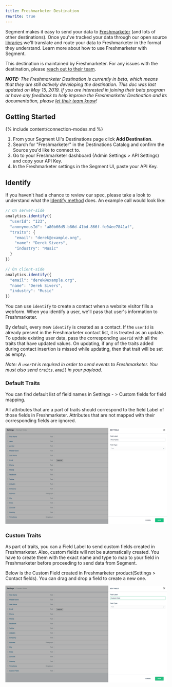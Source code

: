 ```yaml
---
title: Freshmarketer Destination
rewrite: true
---
```


Segment makes it easy to send your data to [Freshmarketer](https://www.freshmarketer.com/?utm_source=segmentio&utm_medium=docs&utm_campaign=partners) (and lots of other destinations). Once you've tracked your data through our open source [libraries](https://segment.com/libraries) we'll translate and route your data to Freshmarketer in the format they understand. Learn more about how to use Freshmarketer with Segment.

This destination is maintained by Freshmarketer. For any issues with the destination, please [reach out to their team](mailto:support@freshmarketer.com).

_**NOTE:** The Freshmarketer Destination is currently in beta, which means that they are still actively developing the destination. This doc was last updated on May 15, 2019. If you are interested in joining their beta program or have any feedback to help improve the Freshmarketer Destination and its documentation, please [let  their team know](mailto:support@freshmarketer.com)!_


## Getting Started

{% include content/connection-modes.md %}

1. From your Segment UI's Destinations page click **Add Destination**.
2. Search for "Freshmarketer" in the Destinations Catalog and confirm the Source you'd like to connect to.
3. Go to your Freshmarketer dashboard (Admin Settings > API Settings) and copy your API Key.
4. In the Freshmarketer settings in the Segment UI, paste your API Key.

## Identify

If you haven't had a chance to review our spec, please take a look to understand what the [Identify method](https://segment.com/docs/connections/spec/identify/) does. An example call would look like:

```js
// On server-side
analytics.identify({
  "userId": "123",
  "anonymousId": "a80b66d5-b86d-41bd-866f-fe04ee7841af",
  "traits": {
    "email": "derek@example.org",
    "name": "Derek Sivers",
    "industry": "Music"
  }
})
```

```js
// On client-side
analytics.identify({
  "email": "derek@example.org",
  "name": "Derek Sivers",
  "industry": "Music"
})
```

You can use `identify` to create a contact when a website visitor fills a webform. When you identify a user, we'll pass that user's information to Freshmarketer.

By default, every new `identify` is created as a contact. If the `userId` is already present in the Freshmarketer contact list, it is treated as an update. To update existing user data, pass the corresponding `userId` with all the traits that have updated values. On updating, if any of the traits added during contact insertion is missed while updating, then that trait will be set as empty.

*Note: A `userId` is required in order to send events to Freshmarketer. You must also send `traits.email` in your payload.*

### Default Traits

You can find default list of field names in Settings - > Custom fields for field mapping.

All attributes that are a part of traits should correspond to the field Label of those fields in Freshmarketer. Attributes that are not mapped with their corresponding fields are ignored.

![](images/contact-fields.png)

### Custom Traits

As part of traits, you can a Field Label to send custom fields created in Freshmarketer. Also, custom fields will not be automatically created. You have to create them with the exact name and type to map to your field in Freshmarketer before proceeding to send data from Segment.

Below is the Custom Field created in Freshmarketer product(Settings > Contact fields). You can drag and drop a field to create a new one.

![](images/custom-fields.png)
